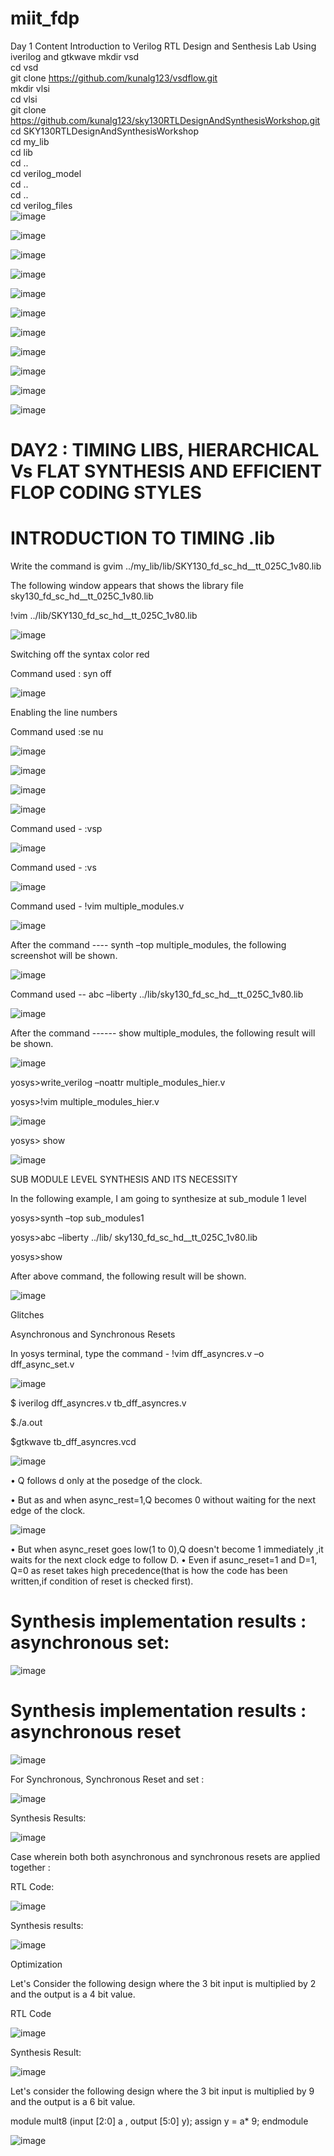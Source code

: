# miit_fdp
Day 1 Content
Introduction to Verilog RTL Design and Senthesis
Lab Using iverilog and gtkwave
mkdir vsd  
 cd vsd  
 git clone https://github.com/kunalg123/vsdflow.git  
 mkdir vlsi  
 cd vlsi  
 git clone https://github.com/kunalg123/sky130RTLDesignAndSynthesisWorkshop.git  
 cd SKY130RTLDesignAndSynthesisWorkshop  
 cd my_lib  
 cd lib  
 cd ..  
 cd verilog_model  
 cd ..  
 cd ..  
 cd verilog_files  
 ![image](https://user-images.githubusercontent.com/123365842/214255981-fe709aa1-d23c-4224-8025-35e0857ba98a.png)
 
![image](https://user-images.githubusercontent.com/123365842/214256095-64fcddc9-bef1-4f9a-82e0-ab214628d091.png)

![image](https://user-images.githubusercontent.com/123365842/214256231-342d9b0f-6377-4835-b387-3b88aa930c8d.png)

![image](https://user-images.githubusercontent.com/123365842/214256462-7c8d4158-fea7-4b5e-9968-beb3db072db5.png)

![image](https://user-images.githubusercontent.com/123365842/214257929-cc6a19e4-64db-4074-b980-80e4e04a8760.png)

![image](https://user-images.githubusercontent.com/123365842/214256562-19383dbd-bc05-4842-aa1c-42340cf15d85.png)

![image](https://user-images.githubusercontent.com/123365842/214256673-5f535d64-b558-4a1f-bd95-f7a79cde2db0.png)

![image](https://user-images.githubusercontent.com/123365842/214257137-18918cf3-6e30-4297-a372-27e4a69c5c86.png)

![image](https://user-images.githubusercontent.com/123365842/214257192-9eed680d-edac-438c-8345-1ff19d67d65b.png)

![image](https://user-images.githubusercontent.com/123365842/214257249-f1f28d18-c97e-46ee-a22a-1b8d7b6a0582.png)

![image](https://user-images.githubusercontent.com/123365842/214257336-368aaf4d-4665-4bf3-ace8-535a96981071.png)

# DAY2 : TIMING LIBS, HIERARCHICAL Vs FLAT SYNTHESIS AND EFFICIENT FLOP CODING STYLES

# INTRODUCTION TO TIMING .lib

Write the command is  gvim ../my_lib/lib/SKY130_fd_sc_hd__tt_025C_1v80.lib

The following window appears that shows the library file sky130_fd_sc_hd__tt_025C_1v80.lib

!vim ../lib/SKY130_fd_sc_hd__tt_025C_1v80.lib

![image](https://user-images.githubusercontent.com/123365842/214759508-db1bbf5e-a6df-48f7-8099-4a61220bfa9d.png)

Switching off the syntax color red

  Command used : syn off

![image](https://user-images.githubusercontent.com/123365842/214759442-e1d89634-6b4e-4745-9ff5-b890de021dbd.png)

Enabling the line numbers

  Command used :se nu
  
  ![image](https://user-images.githubusercontent.com/123365842/214759602-40ce9f0f-fd92-4139-8bbb-72f06962b60e.png)
  
  ![image](https://user-images.githubusercontent.com/123365842/214759637-455a47ab-0131-4ed1-8c33-c65b8711c28e.png)
  
  ![image](https://user-images.githubusercontent.com/123365842/214759704-02ae59db-5129-42cf-a0af-af13a1ab52ba.png)
  
  ![image](https://user-images.githubusercontent.com/123365842/214759756-932b7e65-baae-454a-b69f-8af003a435f4.png)
  
  Command used - :vsp
  
  ![image](https://user-images.githubusercontent.com/123365842/214759824-4bb6f2a6-2219-46ef-ae49-a86d7bcbae7e.png)
  
  Command used -  :vs
  
  ![image](https://user-images.githubusercontent.com/123365842/214759919-6e1585a9-62f8-48b4-a73a-d9da3826f48c.png)

Command used -    !vim multiple_modules.v

![image](https://user-images.githubusercontent.com/123365842/214759999-8e8dd2c8-681f-45e0-b2ce-f3da2e164669.png)

After the command ----  synth –top multiple_modules, the following screenshot will be shown.

![image](https://user-images.githubusercontent.com/123365842/214760058-0306d223-a15c-4a9e-947f-ef8a7aa62249.png)

Command used -- abc  –liberty ../lib/sky130_fd_sc_hd__tt_025C_1v80.lib

![image](https://user-images.githubusercontent.com/123365842/214760179-8a8e22ce-ba2d-4b85-8eb0-2e6d16240055.png)

After the command ------ show multiple_modules, the following result will be shown.

![image](https://user-images.githubusercontent.com/123365842/214760264-51dc5139-9fdc-4558-b6ec-df77e08e24ca.png)

yosys>write_verilog –noattr  multiple_modules_hier.v

yosys>!vim multiple_modules_hier.v

![image](https://user-images.githubusercontent.com/123365842/214760354-4768484e-6a48-426c-a506-60215996bc37.png)

yosys> show

![image](https://user-images.githubusercontent.com/123365842/214760431-c9ec9451-c6ac-495f-8a71-0297717bec9d.png)

SUB MODULE LEVEL SYNTHESIS AND ITS NECESSITY

In the following example, I am going to synthesize at sub_module 1 level

yosys>synth –top sub_modules1

yosys>abc –liberty ../lib/ sky130_fd_sc_hd__tt_025C_1v80.lib

yosys>show

After above command, the following result will be shown.

![image](https://user-images.githubusercontent.com/123365842/214760571-04d9a2e8-ae25-4177-865a-a5691b429e13.png)

Glitches

Asynchronous and Synchronous Resets

In yosys terminal, type the command - !vim dff_asyncres.v –o dff_async_set.v

![image](https://user-images.githubusercontent.com/123365842/214760656-d14fabff-c91d-4204-a8f0-b422063c3723.png)

$ iverilog dff_asyncres.v tb_dff_asyncres.v

$./a.out

$gtkwave tb_dff_asyncres.vcd

![image](https://user-images.githubusercontent.com/123365842/214760724-f545f36c-cdbc-4118-a48f-8c844ba6da86.png)

  •	Q follows d only at the posedge of the clock.

  •	But as and when async_rest=1,Q becomes 0 without waiting for the next edge of the clock.

![image](https://user-images.githubusercontent.com/123365842/214760789-87229091-3aba-4227-89a8-20d00c71cfdd.png)

  •	But when async_reset goes low(1 to 0),Q doesn't become 1 immediately ,it waits for the next clock edge to follow D.
  •	Even if asunc_reset=1 and D=1, Q=0 as reset takes high precedence(that is how the code has been written,if condition of reset is checked first).

# Synthesis implementation results : asynchronous set:

![image](https://user-images.githubusercontent.com/123365842/214760906-0c13360e-f886-4133-98e3-2c4084764638.png)

# Synthesis implementation results : asynchronous reset

![image](https://user-images.githubusercontent.com/123365842/214760967-3bb0e865-fc0f-45a8-9dea-dc2a697a1791.png)

For Synchronous, Synchronous Reset and set :

![image](https://user-images.githubusercontent.com/123365842/214761017-ebcf2121-f8d0-44ac-80cf-7e84f2e24282.png)

Synthesis Results:

![image](https://user-images.githubusercontent.com/123365842/214761081-26dfa1bf-17ef-4440-aa0c-c105a00f6dd0.png)

Case wherein both both asynchronous and synchronous resets are applied together :

RTL Code:

![image](https://user-images.githubusercontent.com/123365842/214761349-1c14fec6-8cd1-4ff4-bc1f-28c5e989e801.png)

Synthesis results:

![image](https://user-images.githubusercontent.com/123365842/214761406-6f05f05d-fc24-4a06-9f1e-96fb50ca203a.png)

Optimization

Let's Consider the following design where the 3 bit input is multiplied by 2 and the output is a 4 bit value.

RTL Code

![image](https://user-images.githubusercontent.com/123365842/214761505-742e3f57-fd17-4c54-85f0-1be4f6d86e55.png)

Synthesis Result:

![image](https://user-images.githubusercontent.com/123365842/214761551-0ba6d8b4-05b7-437c-9775-caa01a834edd.png)

Let's consider the following design where the 3 bit input is multiplied by 9 and the output is a 6 bit value.

module mult8 (input [2:0] a , output [5:0] y);
	assign y = a* 9;
endmodule

![image](https://user-images.githubusercontent.com/123365842/214761627-c75ec74a-9e0b-40c2-92ea-ef89c33d7660.png)





























